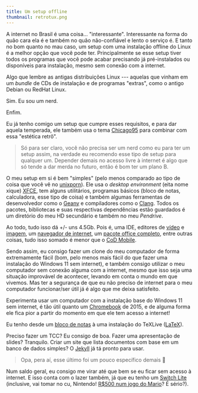 ```yaml
---
title: Um setup offline
thumbnail: retrotux.png
---
```


A internet no Brasil é uma coisa... "interessante". Interessante na forma do
quão cara ela é e também no quão não-confiável e lento o serviço é. E tanto no
bom quanto no mau caso, um setup com uma instalação offline do Linux é a melhor
opção que você pode ter. Principalmente se esse setup tiver todos os programas
que você pode acabar precisando já pré-instalados ou disponíveis para instalação,
mesmo sem conexão com a internet.

Algo que lembre as antigas distribuições Linux --- aquelas que vinham em um
*bundle* de CDs de instalação e de programas "extras", como o antigo Debian ou
RedHat Linux.

Sim. Eu sou um nerd.

Enfim.

Eu já tenho comigo um setup que cumpre esses requisitos, e para dar aquela
temperada, ele também usa o tema [Chicago95](https://github.com/grassmunk/Chicago95/)
para combinar com essa "estética retrô".

> Só para ser claro, você não precisa ser um nerd como eu para ter um setup
assim, na verdade eu recomendo esse tipo de setup para qualquer um. Depender
demais no acesso livre à internet é algo que só tende a dar merda no futuro,
então é bom ter um plano B.

O meu setup em si é bem "simples" (pelo menos comparado ao tipo de coisa que
você vê no [unixporn](https://www.reddit.com/r/unixporn/)). Ele usa o
*desktop environment* (eita nome xique) [XFCE](https://xfce.org), tem alguns
utilitários, programas básicos (bloco de notas, calculadora, esse tipo de coisa)
e também algumas ferramentas de desenvolvedor como o [Geany](https://geany.org)
e compiladores como o [Clang](https://clang.llvm.org/). Todos os pacotes,
bibliotecas e suas respectivas dependências estão guardados é um diretório do
meu HD secundário e também no meu *Pendrive*.

Ao todo, tudo isso dá +/- uns 4.5Gb. Pois é, uma IDE, editores de
[vídeo](https://kdenlive.org/) e [imagem](https://www.gimp.org/),
um [navegador de internet](https://librewolf.net/), um
[pacote office completo](https://pt-br.libreoffice.org/), entre outras coisas,
tudo isso somado é menor que o
[CoD Mobile](https://www.callofduty.com/br/pt/mobile).

Sendo assim, eu consigo fazer um clone do meu computador de forma extremamente
fácil (bom, pelo menos mais fácil do que fazer uma instalação do Windows 11 sem
internet), e também consigo utilizar o meu computador sem conexão alguma
com a internet, mesmo que isso seja uma situação improvável de acontecer,
levando em conta o mundo em que vivemos. Mas ter a segurança de que eu não
preciso de internet para o meu computador funcionar/ser útil já é algo que me
deixa satisfeito.

Experimenta usar um computador com a instalação base do Windows 11 sem internet,
é tão útil quanto um [Chromebook](https://www.google.com/intl/pt_br/chromebook/)
de 2015, e de alguma forma ele fica pior a partir do momento em que ele tem
acesso a internet!

Eu tenho desde um [bloco de notas](https://docs.xfce.org/apps/mousepad/start)
à uma instalação do TeXLive ([LaTeX](https://www.latex-project.org/)).

Preciso fazer um TCC? Eu consigo de boa. Fazer uma apresentação de slides?
Tranquilo. Criar um site que lista documentos com base em um banco de dados
simples? O [Jekyll](https://jekyllrb.com) já tá pronto para usar.

> Opa, pera aí, esse último foi um pouco específico demais 🤔

Num saldo geral, eu consigo me virar até que bem se eu ficar sem acesso à
internet. E isso conta com o lazer também, já que eu tenho um
[Switch Lite](/blog/2025/04/05/nintendo-switch-lite.html) (inclusive, vai tomar
no cu, Nintendo! [R$500 num jogo do Mario](https://www.nintendo.com/pt-br/store/products/mario-kart-world-switch-2/)?
É sério?).

